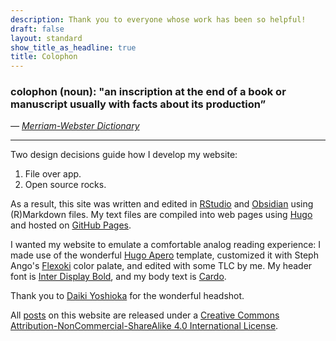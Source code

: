 ```yaml
---
description: Thank you to everyone whose work has been so helpful!
draft: false
layout: standard
show_title_as_headline: true
title: Colophon
---
```


### colophon (noun): "an inscription at the end of a book or manuscript usually with facts about its production”

*— [Merriam-Webster Dictionary](https://www.merriam-webster.com/dictionary/colophon)*

---

Two design decisions guide how I develop my website: 
1. File over app.
2. Open source rocks.

As a result, this site was written and edited in [RStudio](https://posit.co/download/rstudio-desktop/) and [Obsidian](https://obsidian.md/) using (R)Markdown files. My text files are compiled into web pages using [Hugo](https://gohugo.io/) and hosted on [GitHub Pages](https://pages.github.com/). 

I wanted my website to emulate a comfortable analog reading experience: I made use of the wonderful [Hugo Apero](https://github.com/hugo-apero/) template, customized it with Steph Ango's [Flexoki](https://stephango.com/flexoki) color palate, and edited with some TLC by me. My header font is [Inter Display Bold](https://rsms.me/inter/), and my body text is [Cardo](https://fonts.google.com/specimen/Cardo).

Thank you to [Daiki Yoshioka](https://www.linkedin.com/in/daiki-yoshioka/) for the wonderful headshot.

All [posts](/post/) on this website are released under a [Creative Commons Attribution-NonCommercial-ShareAlike 4.0 International License](https://creativecommons.org/licenses/by-nc-sa/4.0/).

<center>
<i class="fab fa-creative-commons fa-2x"></i><i class="fab fa-creative-commons-by fa-2x"></i><i class="fab fa-creative-commons-nc fa-2x"></i><i class="fab fa-creative-commons-sa fa-2x"></i>
</center>

